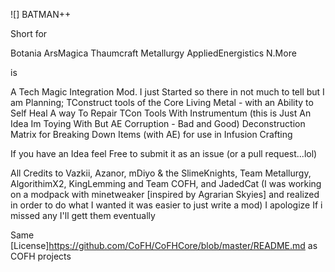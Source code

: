 ![]
BATMAN++

Short for

Botania ArsMagica Thaumcraft Metallurgy AppliedEnergistics N.More

is

A Tech Magic Integration Mod. I just Started so there in not much to tell but I am Planning;
TConstruct tools of the Core
Living Metal - with an Ability to Self Heal
A way To Repair TCon Tools With Instrumentum
(this is Just An Idea Im Toying With But AE Corruption - Bad and Good)
Deconstruction Matrix for Breaking Down Items (with AE) for use in Infusion Crafting

If you have an Idea feel Free to submit it as an issue (or a pull request...lol)

All Credits to Vazkii, Azanor, mDiyo & the SlimeKnights, Team Metallurgy, AlgorithimX2, KingLemming and Team COFH, and JadedCat (I was working on a modpack with minetweaker [inspired by Agrarian Skyies] and realized in order to do what I wanted it was easier to just write a mod) I apologize If i missed any I'll gett them eventually

Same [License]https://github.com/CoFH/CoFHCore/blob/master/README.md as COFH projects